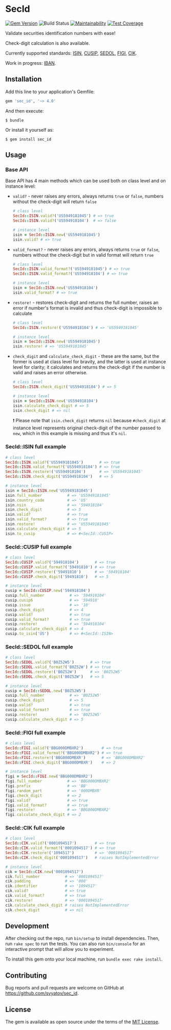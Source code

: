 # SecId
[![Gem Version](https://badge.fury.io/rb/sec_id.svg)](https://badge.fury.io/rb/sec_id)
![Build Status](https://github.com/svyatov/sec_id/actions/workflows/main.yml/badge.svg?branch=main)
[![Maintainability](https://api.codeclimate.com/v1/badges/a4759963a5ddc4d55b24/maintainability)](https://codeclimate.com/github/svyatov/sec_id/maintainability)
[![Test Coverage](https://api.codeclimate.com/v1/badges/a4759963a5ddc4d55b24/test_coverage)](https://codeclimate.com/github/svyatov/sec_id/test_coverage)

Validate securities identification numbers with ease!

Check-digit calculation is also available.

Currently supported standards:
[ISIN](https://en.wikipedia.org/wiki/International_Securities_Identification_Number),
[CUSIP](https://en.wikipedia.org/wiki/CUSIP),
[SEDOL](https://en.wikipedia.org/wiki/SEDOL),
[FIGI](https://en.wikipedia.org/wiki/Financial_Instrument_Global_Identifier), [CIK](https://en.wikipedia.org/wiki/Central_Index_Key).

Work in progress:
[IBAN](https://en.wikipedia.org/wiki/International_Bank_Account_Number).

## Installation

Add this line to your application's Gemfile:

```ruby
gem 'sec_id', '~> 4.0'
```

And then execute:

    $ bundle

Or install it yourself as:

    $ gem install sec_id

## Usage

### Base API

Base API has 4 main methods which can be used both on class level and on instance level:

* `valid?` - never raises any errors, always returns `true` or `false`,
  numbers without the check-digit will return `false`

  ```ruby
  # class level
  SecId::ISIN.valid?('US5949181045') # => true
  SecId::ISIN.valid?('US594918104')  # => false

  # instance level
  isin = SecId::ISIN.new('US5949181045')
  isin.valid? # => true
  ```

* `valid_format?` - never raises any errors, always returns `true` or `false`,
  numbers without the check-digit but in valid format will return `true`

  ```ruby
  # class level
  SecId::ISIN.valid_format?('US5949181045') # => true
  SecId::ISIN.valid_format?('US594918104') # => true

  # instance level
  isin = SecId::ISIN.new('US594918104')
  isin.valid_format? # => true
  ```

* `restore!` - restores check-digit and returns the full number,
  raises an error if number's format is invalid and thus check-digit is impossible to calculate

  ```ruby
  # class level
  SecId::ISIN.restore!('US594918104') # => 'US5949181045'

  # instance level
  isin = SecId::ISIN.new('US5949181045')
  isin.restore! # => 'US5949181045'
  ```

* `check_digit` and `calculate_check_digit` - these are the same,
  but the former is used at class level for bravity,
  and the latter is used at instance level for clarity;
  it calculates and returns the check-digit if the number is valid
  and raises an error otherwise.

  ```ruby
  # class level
  SecId::ISIN.check_digit('US594918104') # => 5

  # instance level
  isin = SecId::ISIN.new('US594918104')
  isin.calculate_check_digit # => 5
  isin.check_digit # => nil
  ```

  :exclamation: Please note that `isin.check_digit` returns `nil` because `#check_digit`
  at instance level represents original check-digit of the number passed to `new`,
  which in this example is missing and thus it's `nil`.

### SecId::ISIN full example

```ruby
# class level
SecId::ISIN.valid?('US5949181045')       # => true
SecId::ISIN.valid_format?('US594918104') # => true
SecId::ISIN.restore!('US594918104')      # => 'US5949181045'
SecId::ISIN.check_digit('US594918104')   # => 5

# instance level
isin = SecId::ISIN.new('US5949181045')
isin.full_number           # => 'US5949181045'
isin.country_code          # => 'US'
isin.nsin                  # => '594918104'
isin.check_digit           # => 5
isin.valid?                # => true
isin.valid_format?         # => true
isin.restore!              # => 'US5949181045'
isin.calculate_check_digit # => 5
isin.to_cusip              # => #<SecId::CUSIP>
```

### SecId::CUSIP full example

```ruby
# class level
SecId::CUSIP.valid?('594918104')       # => true
SecId::CUSIP.valid_format?('59491810') # => true
SecId::CUSIP.restore!('59491810')      # => '594918104'
SecId::CUSIP.check_digit('59491810')   # => 5

# instance level
cusip = SecId::CUSIP.new('594918104')
cusip.full_number           # => '594918104'
cusip.cusip6                # => '594918'
cusip.issue                 # => '10'
cusip.check_digit           # => 4
cusip.valid?                # => true
cusip.valid_format?         # => true
cusip.restore!              # => '594918104'
cusip.calculate_check_digit # => 4
cusip.to_isin('US')         # => #<SecId::ISIN>
```

### SecId::SEDOL full example

```ruby
# class level
SecId::SEDOL.valid?('B0Z52W5')       # => true
SecId::SEDOL.valid_format?('B0Z52W') # => true
SecId::SEDOL.restore!('B0Z52W')      # => 'B0Z52W5'
SecId::SEDOL.check_digit('B0Z52W')   # => 5

# instance level
cusip = SecId::SEDOL.new('B0Z52W5')
cusip.full_number           # => 'B0Z52W5'
cusip.check_digit           # => 5
cusip.valid?                # => true
cusip.valid_format?         # => true
cusip.restore!              # => 'B0Z52W5'
cusip.calculate_check_digit # => 5
```

### SecId::FIGI full example

```ruby
# class level
SecId::FIGI.valid?('BBG000DMBXR2')        # => true
SecId::FIGI.valid_format?('BBG000DMBXR2') # => true
SecId::FIGI.restore!('BBG000DMBXR')       # => 'BBG000DMBXR2'
SecId::FIGI.check_digit('BBG000DMBXR')    # => 2

# instance level
figi = SecId::FIGI.new('BBG000DMBXR2')
figi.full_number           # => 'BBG000DMBXR2'
figi.prefix                # => 'BB'
figi.random_part           # => '000DMBXR'
figi.check_digit           # => 2
figi.valid?                # => true
figi.valid_format?         # => true
figi.restore!              # => 'BBG000DMBXR2'
figi.calculate_check_digit # => 2
```

### SecId::CIK full example

```ruby
# class level
SecId::CIK.valid?('0001094517')        # => true
SecId::CIK.valid_format?('0001094517') # => true
SecId::CIK.restore!('1094517')         # => '0001094517'
SecId::CIK.check_digit('0001094517')   # raises NotImplementedError

# instance level
cik = SecId::CIK.new('0001094517')
cik.full_number           # => '0001094517'
cik.padding               # => '000'
cik.identifier            # => '1094517'
cik.valid?                # => true
cik.valid_format?         # => true
cik.restore!              # => '0001094517'
cik.calculate_check_digit # raises NotImplementedError
cik.check_digit           # => nil
```

## Development

After checking out the repo, run `bin/setup` to install dependencies.
Then, run `rake spec` to run the tests. You can also run `bin/console`
for an interactive prompt that will allow you to experiment.

To install this gem onto your local machine, run `bundle exec rake install`.

## Contributing

Bug reports and pull requests are welcome on
GitHub at https://github.com/svyatov/sec_id.

## License

The gem is available as open source under the terms of
the [MIT License](LICENSE.txt).
